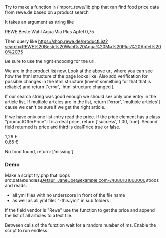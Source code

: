 
Try to make a function in /import_rewe/lib.php that can find food price data from rewe.de based on a product search

It takes an argument as string like

  REWE Beste Wahl Aqua Mia Plus Apfel 0,75

Then query like https://shop.rewe.de/productList?search=REWE%20Beste%20Wahl%20Aqua%20Mia%20Plus%20Apfel%200%2C75

Be sure to use the right encoding for the url.

We are in the product list now. Look at the above url, where you can see how the html structure of the page looks like. Also add verification for possible changes in the html structure (invent something for that that is reliable) and return ['error', 'html structure changed'].

If our search string was good enough we should see only one entry in the article list. If multiple articles are in the list, return ['error', 'multiple articles'] cause we can't be sure if we get the right article.

If we have only one list entry read the price. If the price element has a class "productOfferPrice" it is a deal price, return ['success', 1.00, true]. Second field returned is price and third is dealPrice true or false.

<div class="search-service-productPrice productPrice" aria-hidden="true">1,29 €</div>
<div class="search-service-productOfferPrice productOfferPrice" aria-hidden="true">0,65 €</div>

No food found, return: ['missing']


### Demo

Make a script try.php that loops src\data\bundles\Default_JaneDoe@example.com-24080101000000\foods and reads:

- all yml files with no underscore in front of the file name
- as well as all yml files "-this.yml" in sub folders

If the field vendor is "Rewe" use the function to get the price and append the list of all articles to a text file.

Between calls of the function wait for a random number of ms. Enable the script to run endless.
